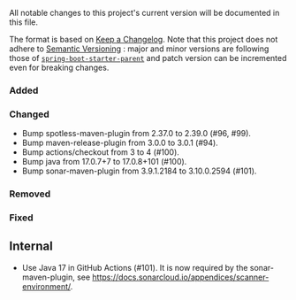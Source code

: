 All notable changes to this project's current version will be documented in this file.

The format is based on [Keep a Changelog](https://keepachangelog.com/en/1.0.0/). Note that
this project does not adhere to [Semantic Versioning](https://semver.org/spec/v2.0.0.html)
: major and minor versions are following those of
[`spring-boot-starter-parent`](https://spring.io/projects/spring-boot) and patch version
can be incremented even for breaking changes.

### Added

### Changed

- Bump spotless-maven-plugin from 2.37.0 to 2.39.0 (#96, #99).
- Bump maven-release-plugin from 3.0.0 to 3.0.1 (#94).
- Bump actions/checkout from 3 to 4 (#100).
- Bump java from 17.0.7+7 to 17.0.8+101 (#100).
- Bump sonar-maven-plugin from 3.9.1.2184 to 3.10.0.2594 (#101).

### Removed

### Fixed

## Internal

- Use Java 17 in GitHub Actions (#101). It is now required by the sonar-maven-plugin, see
  https://docs.sonarcloud.io/appendices/scanner-environment/.
